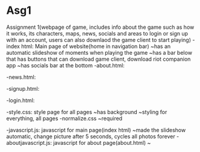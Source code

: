 # Asg1

Assignment 1(webpage of game, includes info about the game such as how it works, its characters, maps, news, socials and areas to login or sign up with an account, users can also downlaod the game client to start playing)
-index html: Main page of website(home in navigation bar)
~has an automatic slideshow of moments when playing the game
~has a bar below that has buttons that can download game client, download riot companion app
~has socials bar at the bottom
-about.html:

-news.html:

-signup.html:

-login.html:

-style.css: style page for all pages
~has background
~styling for everything, all pages
-normalize.css
~required

-javascript.js: javascript for main page(index html)
~made the slideshow automatic, change picture after 5 seconds, cycles all photos forever
-aboutjavascript.js: javascript for about page(about.html)
~
